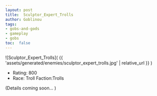 ```yaml
---
layout: post
title:  Sculptor_Expert_Trolls
author: Goblinou
tags:
- gobs-and-gods
- gameplay
- gobs
toc:  false
---
```


![Sculptor_Expert_Trolls]( {{ 'assets/generated/enemies/sculptor_expert_trolls.jpg' | relative_url }} )
- Rating: 800
- Race: Troll  Faction:Trolls

(Details coming soon... )